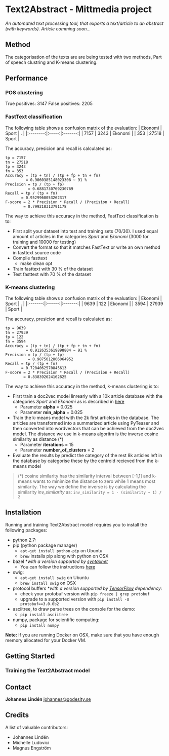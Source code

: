 # Text2Abstract - Mittmedia project

*An automated text processing tool, that exports a text/article to an abstract (with keywords). Article comming soon...*

## Method
The categorisation of the texts are are being tested with two methods, Part of speech clustring and K-means clustering. 
## Performance
### POS clustering
True positives:  3147
False positives:  2205

### FastText classification
The following table shows a confusion matrix of the evaluation:
| Ekonomi  | Sport | .       |
|:--------:|:-----:|:-------:|
| 7157     | 3243  | Ekonomi |
| 353      | 27518 | Sport   |

The accuracy, presicion and recall is calculated as:
```
tp = 7157
tn = 27518
fp = 3243
fn = 353
Accuracy = (tp + tn) / (tp + fp + tn + fn) 
         = 0.9060385148023308 ~ 91 %
Precision = tp / (tp + fp)
          = 0.6881730769230769
Recall = tp / (tp + fn)
       = 0.9529960053262317
F-score = 2 * Precision * Recall / (Precision + Recall)
        = 0.799218313791178
```
The way to achieve this accuracy in the method, FastText classification is to:
* First split your dataset into test and training sets (70/30). I used equal amount of articles in the categories _Sport_ and _Ekonomi_ (3000 for training and 10000 for testing)
* Convert the format so that it matches FastText or write an own method in fasttext source code
* Compile fasttext
    * make clean opt
* Train fasttext with 30 % of the dataset
* Test fasttext with 70 % of the dataset

### K-means clustering
The following table shows a confusion matrix of the evaluation:
| Ekonomi | Sport  | .       |
|:-------:|:------:|:-------:|
| 9639    | 122    | Ekonomi |
| 3594    | 27939  | Sport   |

The accuracy, presicion and recall is calculated as:
```
tp = 9639
tn = 27939
fp = 122
fn = 3594
Accuracy = (tp + tn) / (tp + fp + tn + fn) 
         = 0.9126353619898804 ~ 91 %
Precision = tp / (tp + fp)
          = 0.9875012806064952
Recall = tp / (tp + fn)
       = 0.7284062570845613
F-score = 2 * Precision * Recall / (Precision + Recall)
        = 0.838392624162825
```
The way to achieve this accuracy in the method, k-means clustering is to:
* First train a doc2vec model linrearly with a 10k article database with the categories _Sport_ and _Ekonomi_ as is described in [here](https://rare-technologies.com/doc2vec-tutorial/)
   * Parameter **alpha** = 0.025
   * Parameter **min_alpha** = 0.025
* Train the k-means model with the 2k first articles in the database. The articles are transformed into a summarized article using PyTeaser and then converted into wordvectors that can be achieved from the doc2vec model. The distance we use in k-means algoritm is the inverse cosine similarity as distance (*)
   * Parameter **iterations** = 15
   * Parameter **number_of_clusters** = 2
* Evaluate the results by predict the category of the rest 8k articles left in the database by categorise these by the centroid recieved from the k-means model

> (*) cosine similarity has the similarity interval between [-1,1] and k-means wants to minimize the distance to zero while 1 means most similarity. The way we define the inverse is by calculating the similarity _inv\_similarity_ as: 
`inv_similarity = 1 - (similarity + 1) / 2`

## Installation

Running and training Text2Abstract model requires you to install the following packages:

*   python 2.7:
*   pip (python package manager)
    * `apt-get install python-pip` on Ubuntu
    * `brew` installs pip along with python on OSX
*   bazel **with a version supported by [syntaxnet](https://github.com/tensorflow/models/tree/master/syntaxnet)*
    *   You can follow the instructions [here](http://bazel.io/docs/install.html)
*   swig:
    *   `apt-get install swig` on Ubuntu
    *   `brew install swig` on OSX
*   protocol buffers **with a version supported by [TensorFlow](https://www.tensorflow.org/) dependency:*
    *   check your protobuf version with `pip freeze | grep protobuf`
    *   upgrade to a supported version with `pip install -U protobuf==3.0.0b2`
*   asciitree, to draw parse trees on the console for the demo:
    *   `pip install asciitree`
*   numpy, package for scientific computing:
    *   `pip install numpy`

**Note:** If you are running Docker on OSX, make sure that you have enough
memory allocated for your Docker VM.

## Getting Started

### Training the Text2Abstract model

## Contact
**Johannes Lindén** [johannes@godesity.se](mailto:johannes@godesity.se)
## Credits

A list of valuable contributors:

*   Johannes Lindén
*   Michelle Ludovici
*   Magnus Engström